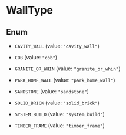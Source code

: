 

# WallType

## Enum


* `CAVITY_WALL` (value: `"cavity_wall"`)

* `COB` (value: `"cob"`)

* `GRANITE_OR_WHIN` (value: `"granite_or_whin"`)

* `PARK_HOME_WALL` (value: `"park_home_wall"`)

* `SANDSTONE` (value: `"sandstone"`)

* `SOLID_BRICK` (value: `"solid_brick"`)

* `SYSTEM_BUILD` (value: `"system_build"`)

* `TIMBER_FRAME` (value: `"timber_frame"`)



